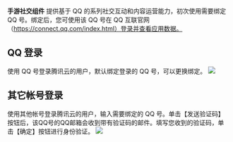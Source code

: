 **手游社交组件** 提供基于 QQ 的系列社交互动和内容运营能力，初次使用需要绑定 QQ 号。绑定后，您可使用该 QQ 号在 QQ 互联官网（https://connect.qq.com/index.html）登录并查看应用数据。

## QQ 登录
使用 QQ 号登录腾讯云的用户，默认绑定登录的 QQ 号，可以更换绑定。
![](https://mc.qcloudimg.com/static/img/87f99df1a124c009c9e4270abba89731/image.png)

## 其它帐号登录
使用其他帐号登录腾讯云的用户，输入需要绑定的 QQ 号。单击【发送验证码】按钮后，该QQ号的QQ邮箱会收到带有验证码的邮件。填写您收到的验证码，单击【确定】按钮进行身份验证。
![](https://mc.qcloudimg.com/static/img/02b0f2a88f613c98979308047a08e159/image.png)